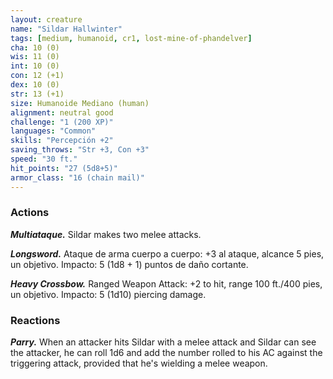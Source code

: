 ```yaml
---
layout: creature
name: "Sildar Hallwinter"
tags: [medium, humanoid, cr1, lost-mine-of-phandelver]
cha: 10 (0)
wis: 11 (0)
int: 10 (0)
con: 12 (+1)
dex: 10 (0)
str: 13 (+1)
size: Humanoide Mediano (human)
alignment: neutral good
challenge: "1 (200 XP)"
languages: "Common"
skills: "Percepción +2"
saving_throws: "Str +3, Con +3"
speed: "30 ft."
hit_points: "27 (5d8+5)"
armor_class: "16 (chain mail)"
---
```


### Actions

***Multiataque.*** Sildar makes two melee attacks.

***Longsword.*** Ataque de arma cuerpo a cuerpo: +3 al ataque, alcance 5 pies, un objetivo. Impacto: 5 (1d8 + 1) puntos de daño cortante.

***Heavy Crossbow.*** Ranged Weapon Attack: +2 to hit, range 100 ft./400 pies, un objetivo. Impacto: 5 (1d10) piercing damage.

### Reactions

***Parry.*** When an attacker hits Sildar with a melee attack and Sildar can see the attacker, he can roll 1d6 and add the number rolled to his AC against the triggering attack, provided that he's wielding a melee weapon.